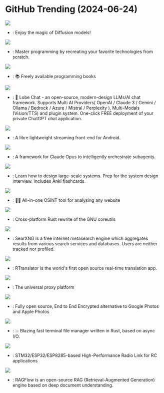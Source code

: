 # GitHub Trending (2024-06-24)

![](https://img.shields.io/badge/Python-New%20362-green?style=flat-square&logo=appveyor)
- [](https://github.comundefined): Enjoy the magic of Diffusion models!

![](https://img.shields.io/badge/none-New%20712-green?style=flat-square&logo=appveyor)
- [](https://github.comundefined): Master programming by recreating your favorite technologies from scratch.

![](https://img.shields.io/badge/none-New%20230-green?style=flat-square&logo=appveyor)
- [](https://github.comundefined): 📚 Freely available programming books

![](https://img.shields.io/badge/TypeScript-New%20193-green?style=flat-square&logo=appveyor)
- [](https://github.comundefined): 🤯 Lobe Chat - an open-source, modern-design LLMs/AI chat framework. Supports Multi AI Providers( OpenAI / Claude 3 / Gemini / Ollama / Bedrock / Azure / Mistral / Perplexity ), Multi-Modals (Vision/TTS) and plugin system. One-click FREE deployment of your private ChatGPT chat application.

![](https://img.shields.io/badge/Java-New%2038-green?style=flat-square&logo=appveyor)
- [](https://github.comundefined): A libre lightweight streaming front-end for Android.

![](https://img.shields.io/badge/Python-New%20181-green?style=flat-square&logo=appveyor)
- [](https://github.comundefined): A framework for Claude Opus to intelligently orchestrate subagents.

![](https://img.shields.io/badge/Python-New%20303-green?style=flat-square&logo=appveyor)
- [](https://github.comundefined): Learn how to design large-scale systems. Prep for the system design interview. Includes Anki flashcards.

![](https://img.shields.io/badge/TypeScript-New%20143-green?style=flat-square&logo=appveyor)
- [](https://github.comundefined): 🕵️‍♂️ All-in-one OSINT tool for analysing any website

![](https://img.shields.io/badge/Rust-New%2033-green?style=flat-square&logo=appveyor)
- [](https://github.comundefined): Cross-platform Rust rewrite of the GNU coreutils

![](https://img.shields.io/badge/Python-New%2034-green?style=flat-square&logo=appveyor)
- [](https://github.comundefined): SearXNG is a free internet metasearch engine which aggregates results from various search services and databases. Users are neither tracked nor profiled.

![](https://img.shields.io/badge/C%2B%2B-New%20869-green?style=flat-square&logo=appveyor)
- [](https://github.comundefined): RTranslator is the world's first open source real-time translation app.

![](https://img.shields.io/badge/Go-New%2073-green?style=flat-square&logo=appveyor)
- [](https://github.comundefined): The universal proxy platform

![](https://img.shields.io/badge/Dart-New%20252-green?style=flat-square&logo=appveyor)
- [](https://github.comundefined): Fully open source, End to End Encrypted alternative to Google Photos and Apple Photos

![](https://img.shields.io/badge/Rust-New%20218-green?style=flat-square&logo=appveyor)
- [](https://github.comundefined): 💥 Blazing fast terminal file manager written in Rust, based on async I/O.

![](https://img.shields.io/badge/C%2B%2B-New%2023-green?style=flat-square&logo=appveyor)
- [](https://github.comundefined): STM32/ESP32/ESP8285-based High-Performance Radio Link for RC applications

![](https://img.shields.io/badge/Python-New%2083-green?style=flat-square&logo=appveyor)
- [](https://github.comundefined): RAGFlow is an open-source RAG (Retrieval-Augmented Generation) engine based on deep document understanding.

